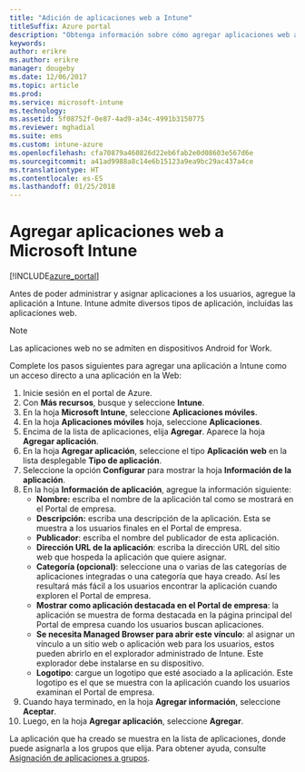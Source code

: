```yaml
---
title: "Adición de aplicaciones web a Intune"
titleSuffix: Azure portal
description: "Obtenga información sobre cómo agregar aplicaciones web a Intune\"."
keywords: 
author: erikre
ms.author: erikre
manager: dougeby
ms.date: 12/06/2017
ms.topic: article
ms.prod: 
ms.service: microsoft-intune
ms.technology: 
ms.assetid: 5f08752f-0e87-4ad9-a34c-4991b3150775
ms.reviewer: mghadial
ms.suite: ems
ms.custom: intune-azure
ms.openlocfilehash: cfa70879a460826d22eb6fab2e0d08603e567d6e
ms.sourcegitcommit: a41ad9988a8c14e6b15123a9ea9bc29ac437a4ce
ms.translationtype: HT
ms.contentlocale: es-ES
ms.lasthandoff: 01/25/2018
---
```

# <a name="how-to-add-web-apps-to-microsoft-intune"></a>Agregar aplicaciones web a Microsoft Intune

[!INCLUDE[azure_portal](./includes/azure_portal.md)]

Antes de poder administrar y asignar aplicaciones a los usuarios, agregue la aplicación a Intune. Intune admite diversos tipos de aplicación, incluidas las aplicaciones web.

> [!Note]
> Las aplicaciones web no se admiten en dispositivos Android for Work.

Complete los pasos siguientes para agregar una aplicación a Intune como un acceso directo a una aplicación en la Web:

1. Inicie sesión en el portal de Azure.
2. Con **Más recursos**, busque y seleccione **Intune**.
3. En la hoja **Microsoft Intune**, seleccione **Aplicaciones móviles**.
4. En la hoja **Aplicaciones móviles** hoja, seleccione **Aplicaciones**.
5. Encima de la lista de aplicaciones, elija **Agregar**. Aparece la hoja **Agregar aplicación**.
6. En la hoja **Agregar aplicación**, seleccione el tipo **Aplicación web** en la lista desplegable **Tipo de aplicación**.
7. Seleccione la opción **Configurar** para mostrar la hoja **Información de la aplicación**.
8. En la hoja **Información de aplicación**, agregue la información siguiente:
    - **Nombre:** escriba el nombre de la aplicación tal como se mostrará en el Portal de empresa.
    - **Descripción:** escriba una descripción de la aplicación. Esta se muestra a los usuarios finales en el Portal de empresa.
    - **Publicador**: escriba el nombre del publicador de esta aplicación.
    - **Dirección URL de la aplicación**: escriba la dirección URL del sitio web que hospeda la aplicación que quiere asignar.
    - **Categoría (opcional)**: seleccione una o varias de las categorías de aplicaciones integradas o una categoría que haya creado. Así les resultará más fácil a los usuarios encontrar la aplicación cuando exploren el Portal de empresa.
    - **Mostrar como aplicación destacada en el Portal de empresa**: la aplicación se muestra de forma destacada en la página principal del Portal de empresa cuando los usuarios buscan aplicaciones.
    - **Se necesita Managed Browser para abrir este vínculo**: al asignar un vínculo a un sitio web o aplicación web para los usuarios, estos pueden abrirlo en el explorador administrado de Intune. Este explorador debe instalarse en su dispositivo.
    - **Logotipo**: cargue un logotipo que esté asociado a la aplicación. Este logotipo es el que se muestra con la aplicación cuando los usuarios examinan el Portal de empresa.
9. Cuando haya terminado, en la hoja **Agregar información**, seleccione **Aceptar**.
10. Luego, en la hoja **Agregar aplicación**, seleccione **Agregar**.

La aplicación que ha creado se muestra en la lista de aplicaciones, donde puede asignarla a los grupos que elija. Para obtener ayuda, consulte [Asignación de aplicaciones a grupos](apps-deploy.md).